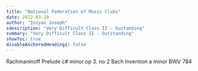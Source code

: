 ```yaml
---
title: "National Federation of Music Clubs"
date: 2022-03-10
author: "Iniyan Joseph"
sdescription: "Very Difficult Class II - Oustanding" 
summary: "Very Difficult Class II - Outstanding" 
showToc: true
disableAnchoredHeadings: false
---
```

Rachmaninoff Prelude c# minor op 3. no 2
Bach Invention a minor BWV 784
